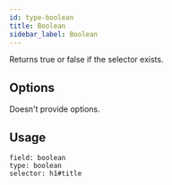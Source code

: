 ```yaml
---
id: type-boolean
title: Boolean
sidebar_label: Boolean
---
```


Returns true or false if the selector exists.

## Options

Doesn't provide options.

## Usage

```
field: boolean
type: boolean
selector: h1#title
```
